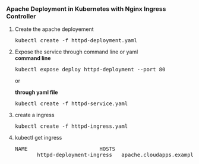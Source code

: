 <h3>Apache Deployment in Kubernetes with Nginx Ingress Controller</h3>

<ol>
  <li>Create the apache deployement</li>
  <pre>kubectl create -f httpd-deployment.yaml</pre>
  <li> Expose the service through command line or yaml </li>
  <b>command line</b>
  <pre>kubectl expose deploy httpd-deployment --port 80</pre>
  <p>or</p>
  <b>through yaml file</b>
  <pre>kubectl create -f httpd-service.yaml</pre>
  <li>create a ingress</li>
  <pre>kubectl create -f httpd-ingress.yaml</pre>
  <li>kubectl get ingress</li>
  <pre>NAME                       HOSTS                          ADDRESS   PORTS   AGE
       httpd-deployment-ingress   apache.cloudapps.example.com             80      5s</pre>
</ol>
